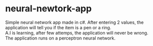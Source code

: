 # neural-newtork-app
Simple neural network app made in c#. After entering 2 values, the application will tell you if the item is a pen or a ring. <br>
A.I is learning, after few attemps, the application will never be wrong. <br>
The application runs on a perceptron neural network.<br>
<!--<b>Project Completed<b/>:white_check_mark:-->
